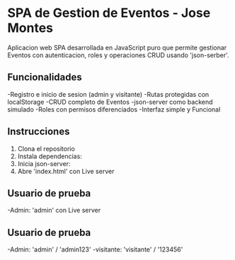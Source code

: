 # SPA de Gestion de Eventos - Jose Montes

Aplicacion web SPA desarrollada en 
JavaScript puro que permite gestionar
Eventos con autenticacion, roles y
operaciones CRUD usando 'json-serber'.

## Funcionalidades

-Registro e inicio de sesion (admin y visitante)
-Rutas protegidas con localStorage
-CRUD completo de Eventos
-json-server como backend simulado
-Roles con permisos diferenciados
-Interfaz simple y Funcional

## Instrucciones

1. Clona el repositorio
2. Instala dependencias:
3. Inicia json-server:
4. Abre 'index.html' con Live server

## Usuario de prueba 

-Admin: 'admin' con Live server

## Usuario de prueba

-Admin: 'admin' / 'admin123'
-visitante: 'visitante' / '123456'